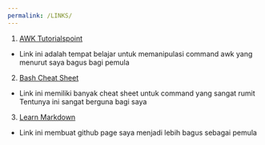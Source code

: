 ```yaml
---
permalink: /LINKS/
---
```


1. [AWK Tutorialspoint](https://www.tutorialspoint.com/awk/index.htmi)
* Link ini adalah tempat belajar untuk memanipulasi command awk yang 
menurut saya bagus bagi pemula
2. [Bash Cheat Sheet](https://www.educative.io/blog/bash-shell-command-cheat-sheet)
* Link ini memiliki banyak cheat sheet untuk command yang sangat rumit
Tentunya ini sangat berguna bagi saya
3. [Learn Markdown](https://www.markdownguide.org/)
* Link ini membuat github page saya menjadi lebih bagus sebagai pemula
